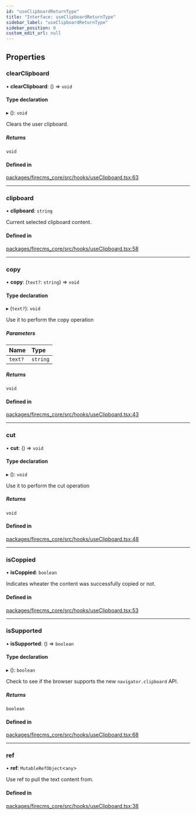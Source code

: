 ```yaml
---
id: "useClipboardReturnType"
title: "Interface: useClipboardReturnType"
sidebar_label: "useClipboardReturnType"
sidebar_position: 0
custom_edit_url: null
---
```


## Properties

### clearClipboard

• **clearClipboard**: () => `void`

#### Type declaration

▸ (): `void`

Clears the user clipboard.

##### Returns

`void`

#### Defined in

[packages/firecms_core/src/hooks/useClipboard.tsx:63](https://github.com/FireCMSco/firecms/blob/d45f3739/packages/firecms_core/src/hooks/useClipboard.tsx#L63)

___

### clipboard

• **clipboard**: `string`

Current selected clipboard content.

#### Defined in

[packages/firecms_core/src/hooks/useClipboard.tsx:58](https://github.com/FireCMSco/firecms/blob/d45f3739/packages/firecms_core/src/hooks/useClipboard.tsx#L58)

___

### copy

• **copy**: (`text?`: `string`) => `void`

#### Type declaration

▸ (`text?`): `void`

Use it to perform the copy operation

##### Parameters

| Name | Type |
| :------ | :------ |
| `text?` | `string` |

##### Returns

`void`

#### Defined in

[packages/firecms_core/src/hooks/useClipboard.tsx:43](https://github.com/FireCMSco/firecms/blob/d45f3739/packages/firecms_core/src/hooks/useClipboard.tsx#L43)

___

### cut

• **cut**: () => `void`

#### Type declaration

▸ (): `void`

Use it to perform the cut operation

##### Returns

`void`

#### Defined in

[packages/firecms_core/src/hooks/useClipboard.tsx:48](https://github.com/FireCMSco/firecms/blob/d45f3739/packages/firecms_core/src/hooks/useClipboard.tsx#L48)

___

### isCoppied

• **isCoppied**: `boolean`

Indicates wheater the content was successfully copied or not.

#### Defined in

[packages/firecms_core/src/hooks/useClipboard.tsx:53](https://github.com/FireCMSco/firecms/blob/d45f3739/packages/firecms_core/src/hooks/useClipboard.tsx#L53)

___

### isSupported

• **isSupported**: () => `boolean`

#### Type declaration

▸ (): `boolean`

Check to see if the browser supports the new `navigator.clipboard` API.

##### Returns

`boolean`

#### Defined in

[packages/firecms_core/src/hooks/useClipboard.tsx:68](https://github.com/FireCMSco/firecms/blob/d45f3739/packages/firecms_core/src/hooks/useClipboard.tsx#L68)

___

### ref

• **ref**: `MutableRefObject`\<`any`\>

Use ref to pull the text content from.

#### Defined in

[packages/firecms_core/src/hooks/useClipboard.tsx:38](https://github.com/FireCMSco/firecms/blob/d45f3739/packages/firecms_core/src/hooks/useClipboard.tsx#L38)

